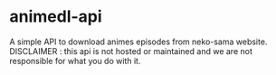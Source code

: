 # animedl-api
A simple API to download animes episodes from neko-sama website. DISCLAIMER : this api is not hosted or maintained and we are not responsible for what you do with it.
